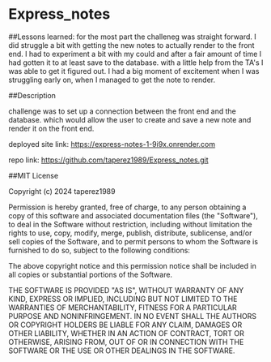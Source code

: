 # Express_notes

##Lessons learned:
for the most part the challeneg was straight forward. I did struggle a bit with getting the new notes to actually render to the front end. I had to experiment a bit with my could and after a fair amount of time I had gotten it to at least save to the database. with a little help from the TA's I was able to get it figured out. I had a big moment of excitement when I was struggling early on, when I managed to get the note to render.


##Description

challenge was to set up a connection between the front end and the database. which would allow the user to create and save a new note and render it on the front end.

deployed site link: https://express-notes-1-9i9x.onrender.com

repo link: https://github.com/taperez1989/Express_notes.git

##MIT License

Copyright (c) 2024 taperez1989

Permission is hereby granted, free of charge, to any person obtaining a copy of this software and associated documentation files (the "Software"), to deal in the Software without restriction, including without limitation the rights to use, copy, modify, merge, publish, distribute, sublicense, and/or sell copies of the Software, and to permit persons to whom the Software is furnished to do so, subject to the following conditions:

The above copyright notice and this permission notice shall be included in all copies or substantial portions of the Software.

THE SOFTWARE IS PROVIDED "AS IS", WITHOUT WARRANTY OF ANY KIND, EXPRESS OR IMPLIED, INCLUDING BUT NOT LIMITED TO THE WARRANTIES OF MERCHANTABILITY, FITNESS FOR A PARTICULAR PURPOSE AND NONINFRINGEMENT. IN NO EVENT SHALL THE AUTHORS OR COPYRIGHT HOLDERS BE LIABLE FOR ANY CLAIM, DAMAGES OR OTHER LIABILITY, WHETHER IN AN ACTION OF CONTRACT, TORT OR OTHERWISE, ARISING FROM, OUT OF OR IN CONNECTION WITH THE SOFTWARE OR THE USE OR OTHER DEALINGS IN THE SOFTWARE.
